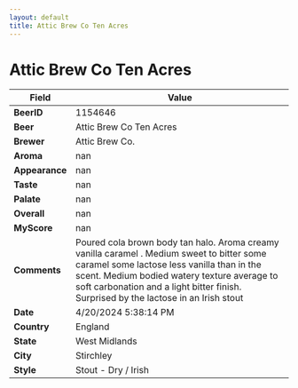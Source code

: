 ```yaml
---
layout: default
title: Attic Brew Co Ten Acres 
---
```


# Attic Brew Co Ten Acres 

| Field         | Value     |
|---------------|-----------|
| **BeerID** | 1154646 |
| **Beer** | Attic Brew Co Ten Acres  |
| **Brewer** | Attic Brew Co. |
| **Aroma** | nan |
| **Appearance** | nan |
| **Taste** | nan |
| **Palate** | nan |
| **Overall** | nan |
| **MyScore** | nan |
| **Comments** | Poured cola brown body tan halo. Aroma creamy vanilla caramel . Medium sweet to bitter some caramel some lactose less vanilla than in the scent. Medium bodied watery texture average to soft carbonation and a light bitter finish. Surprised by the lactose in an Irish stout |
| **Date** | 4/20/2024 5:38:14 PM |
| **Country** | England |
| **State** | West Midlands |
| **City** | Stirchley |
| **Style** | Stout - Dry / Irish |
